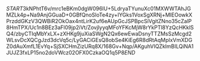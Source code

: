 $START$3kNPhtT6v/mrc1eBKm0dgW096lU+5LdryaTYunuXc01MXWWTAhJGMZLk4p+Na9AnjGGuaD+0GBfQnoSloTe4zy+IYGks1VoxSgXRNj+MlEOowkXPrzddGKzV3QWBiR2OkOax4ntLirK2uf6eAUpGcJSPBpcSiVgitZNno35cZalP8HmTPX/Uc1n8BEz3aFl09jp2iVt/ZovjlyyqMFoYFKcMjW8rYkPTl8YzQcHKklSQ4/zbyCTIqMbYxLX+zXHKg9juXiaSWgN2Qx6ewEwaDsnyTTZMsSzMcgd2WLsvDcXQCgJzd3dcVq5c/LyGACiGEsQ8obSe4KiEg6R8dRtAqMplxVmXDGZ0dAuXmfL1EvYq+SjSXCHmZizURq8X/168Gv+Nqp/AKguhVIQZklmBILQiNA1JUJZ3fxLP15no2doVWcz02OFX0CzkaOQ1q5P8$END$